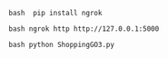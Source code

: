`` bash 
pip install ngrok
``

`` bash
ngrok http http://127.0.0.1:5000
``

`` bash
python ShoppingGO3.py
``
